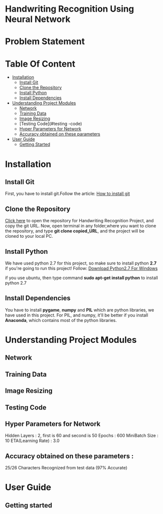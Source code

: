 
# Handwriting Recognition Using Neural Network

# Problem Statement


# Table Of Content
* [Installation](#installation)
    * [Install Git](#install-git)
    * [Clone the Repository](#clone-the-repository)
    * [Install Python](#install-python)
    * [Install Dependencies](#install-dependencies)
* [Understanding Project Modules](#understanding-project-modules)
    * [Network](#network)
    * [Training Data](#training-data)
    * [Image Resizing](#image-resizing)
    * [Testing Code](#testing -code)
    * [Hyper Parameters for Network](#hyper-parameters-for-network)
    * [Accuracy obtained on these parameters](#accuracy-obtained-on-these-parameters)
* [User Guide](#user-guide)
    * [Getting Started](#getting-started)




# Installation

## Install Git
First, you have to install git.Follow the article: [How to install git](https://www.atlassian.com/git/tutorials/install-git)

## Clone the Repository
[Click here](https://github.com/theawesomes/be7project.git) to open the repository for Handwriting Recognition Project, and copy the git URL.
Now, open terminal in any folder,where you want to clone the repository, and type **git clone copied_URL**, and the project will be cloned to your local PC.

## Install Python

We have used python 2.7 for this project, so make sure to install python **2.7** if you're going to run this project!
Follow: [Download Python2.7 For Windows](https://www.python.org/downloads/)

if you use ubuntu, then type command **sudo apt-get install python** to install python 2.7


## Install Dependencies
You have to install **pygame**, **numpy** and **PIL** which are python libraries, we have used in this project.
For PIL, and numpy, it'll be better if you install **Anaconda**, which contains most of the python libraries.


# Understanding Project Modules

## Network


## Training Data

## Image Resizing

## Testing Code

## Hyper Parameters for Network
Hidden Layers : 2, first is 60 and second is 50
Epochs : 600
MiniBatch Size : 10
ETA(Learning Rate) : 3.0
## Accuracy obtained on these parameters :
25/26 Characters Recognized from test data (97% Accurate)

# User Guide

## Getting started
